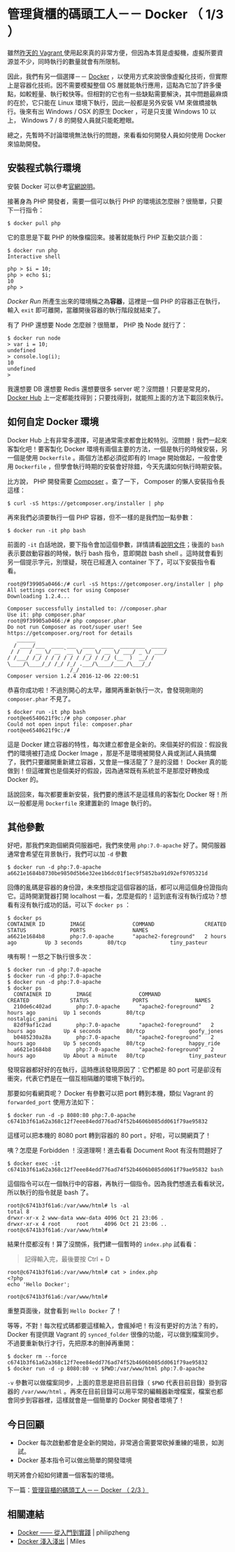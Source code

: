 # 管理貨櫃的碼頭工人－－ Docker （ 1/3 ）

雖然[昨天的 Vagrant ][Day 15]使用起來真的非常方便，但因為本質是虛擬機，虛擬所要資源並不少，同時執行的數量就會有所限制。

因此，我們有另一個選擇－－ [Docker][] ，以使用方式來說很像虛擬化技術，但實際上是容器化技術。因不需要模擬整個 OS 層就能執行應用，這點為它加了許多優點，如較輕量、執行較快等。但相對的它也有一些缺點需要解決，其中問題最麻煩的在於，它只能在 Linux 環境下執行，因此一般都是另外安裝 VM 來做橋接執行。後來有出 Windows / OSX 的原生 Docker ，可是只支援 Windows 10 以上， Windows 7 / 8 的開發人員就只能乾瞪眼。 

總之，先暫時不討論環境無法執行的問題，來看看如何開發人員如何使用 Docker 來協助開發。 

## 安裝程式執行環境

安裝 Docker 可以參考[官網說明](https://www.docker.com/products/overview)。

接著身為 PHP 開發者，需要一個可以執行 PHP 的環境該怎麼辦？很簡單，只要下一行指令：

```
$ docker pull php
```

它的意思是下載 PHP 的映像檔回來。接著就能執行 PHP 互動交談介面：

```
$ docker run php
Interactive shell

php > $i = 10;
php > echo $i;
10
php > 
```

*Docker Run* 所產生出來的環境稱之為**容器**，這裡是一個 PHP 的容器正在執行，輸入 `exit` 即可離開，當離開後容器的執行階段就結束了。

有了 PHP 還想要 Node 怎麼辦？很簡單， PHP 換 Node 就行了：

```
$ docker run node
> var i = 10;
undefined
> console.log(i);
10
undefined
>  
```

我還想要 DB 還想要 Redis 還想要很多 server 呢？沒問題！只要是常見的， [Docker Hub][] 上一定都能找得到；只要找得到，就能照上面的方法下載回來執行。

## 如何自定 Docker 環境

Docker Hub 上有非常多選擇，可是通常需求都會比較特別。沒問題！我們一起來客製化吧！要客製化 Docker 環境有兩個主要的方法，一個是執行的時候安裝，另一個是使用 `Dockerfile` 。兩個方法都必須從即有的 Image 開始做起，一般會使用 `Dockerfile` ，但學會執行時期的安裝會好除錯，今天先講如何執行時期安裝。

比方說， PHP 開發需要 [Composer][] 。查了一下， Composer 的懶人安裝指令長這樣：

```
$ curl -sS https://getcomposer.org/installer | php
```

再來我們必須要執行一個 PHP 容器，但不一樣的是我們加一點參數：

```
$ docker run -it php bash
```

前面的 `-it` 白話地說，要下指令會加這個參數，詳情請看[說明文件][Docker Run]；後面的 `bash` 表示要啟動容器的時候，執行 bash 指令，意即開啟 bash shell 。這時就會看到另一個提示字元，別懷疑，現在已經進入 container 下了，可以下安裝指令看看。

```
root@9f39905a0466:/# curl -sS https://getcomposer.org/installer | php
All settings correct for using Composer
Downloading 1.2.4...

Composer successfully installed to: //composer.phar
Use it: php composer.phar
root@9f39905a0466:/# php composer.phar
Do not run Composer as root/super user! See https://getcomposer.org/root for details
   ______
  / ____/___  ____ ___  ____  ____  ________  _____
 / /   / __ \/ __ `__ \/ __ \/ __ \/ ___/ _ \/ ___/
/ /___/ /_/ / / / / / / /_/ / /_/ (__  )  __/ /
\____/\____/_/ /_/ /_/ .___/\____/____/\___/_/
                    /_/
Composer version 1.2.4 2016-12-06 22:00:51
```

恭喜你成功啦！不過別開心的太早，離開再重新執行一次，會發現剛剛的 `composer.phar` 不見了。

```
$ docker run -it php bash
root@ee6540621f9c:/# php composer.phar
Could not open input file: composer.phar
root@ee6540621f9c:/#
```

這是 Docker 建立容器的特性，每次建立都會是全新的。來個美好的假設：假設我們的環境被打造成 Docker Image ，那是不是環境被開發人員或測試人員搞爛了，我們只要離開重新建立容器，又會是一條活龍了？是的沒錯！ Docker 真的能做到！但這確實也是個美好的假設，因為通常既有系統並不是那麼好轉換成 Docker 的。

話說回來，每次都要重新安裝，我們要的應該不是這樣鳥的客製化 Docker 呀！所以一般都是用 `Dockerfile` 來建置新的 Image 執行的。

## 其他參數

好吧，那我們來跑個網頁伺服器吧，我們來使用 `php:7.0-apache` 好了。開伺服器通常會希望在背景執行，我們可以加 `-d` 參數

```
$ docker run -d php:7.0-apache
a6621e1684b8730be9850d5b6e32ee1b6dc01f1ec9f5852ba91d92ef9705321d
```

回傳的亂碼是容器的身份證，未來想指定這個容器的話，都可以用這個身份證指向它。這時開瀏覽器打開 localhost 一看，怎麼是假的！這到底有沒有執行成功？想看有沒有執行成功的話，可以下 `docker ps` ：

```
$ docker ps
CONTAINER ID        IMAGE               COMMAND                CREATED             STATUS              PORTS               NAMES
a6621e1684b8        php:7.0-apache      "apache2-foreground"   2 hours ago         Up 3 seconds        80/tcp              tiny_pasteur
```

咦有啊！一怒之下執行很多次：

```
$ docker run -d php:7.0-apache
$ docker run -d php:7.0-apache
$ docker run -d php:7.0-apache
$ docker ps 
  CONTAINER ID        IMAGE               COMMAND                CREATED             STATUS              PORTS               NAMES
  210de6c402ad        php:7.0-apache      "apache2-foreground"   2 hours ago         Up 1 seconds        80/tcp              nostalgic_panini
  82df9af1c2ad        php:7.0-apache      "apache2-foreground"   2 hours ago         Up 4 seconds        80/tcp              goofy_jones
  b0485230a28a        php:7.0-apache      "apache2-foreground"   2 hours ago         Up 5 seconds        80/tcp              happy_ride
  a6621e1684b8        php:7.0-apache      "apache2-foreground"   2 hours ago         Up About a minute   80/tcp              tiny_pasteur
```

發現容器都好好的在執行，這時應該發現原因了：它們都是 80 port 可是卻沒有衝突，代表它們是在一個互相隔離的環境下執行的。

那要如何看網頁呢？ Docker 有參數可以把 port 轉到本機，類似 Vagrant 的 `forwarded_port` 使用方法如下：

```
$ docker run -d -p 8080:80 php:7.0-apache
c6741b3f61a62a368c12f7eee84edd776ad74f52b4606b085dd061f79ae95832
```

這樣可以把本機的 8080 port 轉到容器的 80 port 。好啦，可以開網頁了！

咦？怎麼是 Forbidden ！沒道理啊！進去看看 Document Root 有沒有問題好了

```
$ docker exec -it c6741b3f61a62a368c12f7eee84edd776ad74f52b4606b085dd061f79ae95832 bash
```

這個指令可以在一個執行中的容器，再執行一個指令。因為我們想進去看看狀況，所以執行的指令就是 bash 了。

```
root@c6741b3f61a6:/var/www/html# ls -al
total 8
drwxr-xr-x 2 www-data www-data 4096 Oct 21 23:06 .
drwxr-xr-x 4 root     root     4096 Oct 21 23:06 ..
root@c6741b3f61a6:/var/www/html#
```

結果什麼都沒有！算了沒關係，我們建一個暫時的 `index.php` 試看看：

> 記得輸入完，最後要按 Ctrl + D

```
root@c6741b3f61a6:/var/www/html# cat > index.php
<?php
echo 'Hello Docker';

root@c6741b3f61a6:/var/www/html#
```

重整頁面後，就會看到 `Hello Docker` 了！

等等，不對！每次程式碼都要這樣輸入，會瘋掉吧！有沒有更好的方法？有的， Docker 有提供跟 Vagrant 的 `synced_folder` 很像的功能，可以做到檔案同步。不過要重新執行才行，先把原本的刪掉再重開：

```
$ docker rm --force c6741b3f61a62a368c12f7eee84edd776ad74f52b4606b085dd061f79ae95832
$ docker run -d -p 8080:80 -v $PWD:/var/www/html php:7.0-apache
```

`-v` 參數可以做檔案同步，上面的意思是把目前目錄（ `$PWD` 代表目前目錄）掛到容器的 `/var/www/html` 。再來在目前目錄可以用平常的編輯器新增檔案，檔案也都會同步到容器裡，這樣就會是一個簡單的 Docker 開發者環境了！ 

## 今日回顧

* Docker 每次啟動都會是全新的開始，非常適合需要常砍掉重練的場景，如測試。
* Docker 基本指令可以做出簡單的開發環境

明天將會介紹如何建置一個客製的環境。

下一篇：[管理貨櫃的碼頭工人－－ Docker （ 2/3 ）][]

## 相關連結

* [Docker —— 從入門到實踐](https://www.gitbook.com/book/philipzheng/docker_practice) | philipzheng
* [Docker 淺入淺出](https://docs.google.com/presentation/d/1V-UGtg2wp8wQR-ZiHsCKRQVJwTNCSgNn52hof5T3MIU/pub?start=false) | Miles

[Docker]: https://www.docker.com/
[Docker Hub]: https://hub.docker.com/
[Docker Run]: https://docs.docker.com/engine/reference/run/
[Composer]: https://getcomposer.org/

[Day 15]: /docs/day15.md
[管理貨櫃的碼頭工人－－ Docker （ 2/3 ）]: /docs/day16.md
